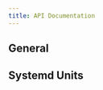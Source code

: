 ```yaml
---
title: API Documentation
---
```


<script setup>
import { data } from "./options.data.js";
import { RenderDocs } from "easy-nix-documentation";
</script>


## General

<RenderDocs :options="data" :exclude="[/^_module*/, /^systemd*/]" />

## Systemd Units


<RenderDocs :options="data" :include="[/^systemd*/]" headingLevel="h4" />
